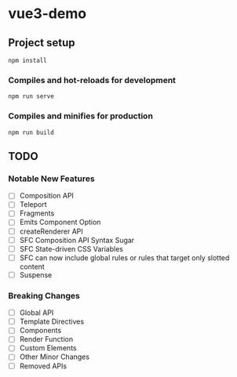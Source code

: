 # vue3-demo

## Project setup
```
npm install
```

### Compiles and hot-reloads for development
```
npm run serve
```

### Compiles and minifies for production
```
npm run build
```

## TODO
### Notable New Features
- [ ] Composition API
- [ ] Teleport
- [ ] Fragments
- [ ] Emits Component Option
- [ ] createRenderer API 
- [ ] SFC Composition API Syntax Sugar
- [ ] SFC State-driven CSS Variables
- [ ] SFC can now include global rules or rules that target only slotted content
- [ ] Suspense

### Breaking Changes
- [ ] Global API
- [ ] Template Directives
- [ ] Components
- [ ] Render Function
- [ ] Custom Elements
- [ ] Other Minor Changes
- [ ] Removed APIs